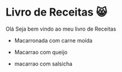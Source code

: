# Livro de Receitas :smile_cat:

Olá Seja bem vindo ao meu livro de Receitas

- Macarronada com carne moída
- Macarrao com queijo

- macarrao com salsicha